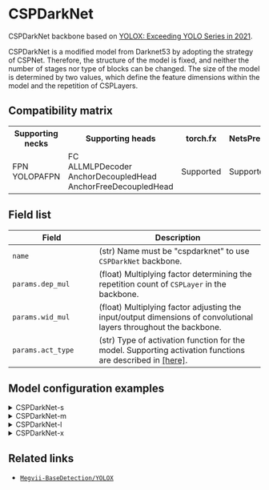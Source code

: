 # CSPDarkNet

CSPDarkNet backbone based on [YOLOX: Exceeding YOLO Series in 2021](https://arxiv.org/abs/2107.08430).

CSPDarkNet is a modified model from Darknet53 by adopting the strategy of CSPNet. Therefore, the structure of the model is fixed, and neither the number of stages nor type of blocks can be changed. The size of the model is determined by two values, which define the feature dimensions within the model and the repetition of CSPLayers.

## Compatibility matrix

<table>
  <tr>
    <th>Supporting necks</th>
    <th>Supporting heads</th>
    <th>torch.fx</th>
    <th>NetsPresso</th>
  </tr>
  <tr>
    <td>
      FPN<br />
      YOLOPAFPN
    </td>
    <td>
      FC<br />
      ALLMLPDecoder<br />
      AnchorDecoupledHead<br />
      AnchorFreeDecoupledHead
    </td>
    <td>Supported</td>
    <td>Supported</td>
  </tr>
</table>

## Field list

| Field <img width=200/> | Description |
|---|---|
|`name` | (str) Name must be "cspdarknet" to use `CSPDarkNet` backbone. |
| `params.dep_mul` | (float) Multiplying factor determining the repetition count of `CSPLayer` in the backbone. |
| `params.wid_mul` | (float) Multiplying factor adjusting the input/output dimensions of convolutional layers throughout the backbone. |
| `params.act_type` | (str) Type of activation function for the model. Supporting activation functions are described in [[here]](../../components/model/activations.md). |

## Model configuration examples

<details>
  <summary>CSPDarkNet-s</summary>
  
  ```yaml
  model:
    architecture:
      backbone:
        name: cspdarknet
        params:
          dep_mul: &dep_mul 0.33
          wid_mul: 0.5
          act_type: &act_type "silu"
        stage_params: ~
  ```
</details>

<details>
  <summary>CSPDarkNet-m</summary>
  
  ```yaml
  model:
    architecture:
      backbone:
        name: cspdarknet
        params:
          dep_mul: &dep_mul 0.67
          wid_mul: 0.75
          act_type: &act_type "silu"
        stage_params: ~
  ```
</details>

<details>
  <summary>CSPDarkNet-l</summary>
  
  ```yaml
  model:
    architecture:
      backbone:
        name: cspdarknet
        params:
          dep_mul: &dep_mul 1.0
          wid_mul: 1.0
          act_type: &act_type "silu"
        stage_params: ~
  ```
</details>

<details>
  <summary>CSPDarkNet-x</summary>
  
  ```yaml
  model:
    architecture:
      backbone:
        name: cspdarknet
        params:
          dep_mul: &dep_mul 1.33
          wid_mul: 1.25
          act_type: &act_type "silu"
        stage_params: ~
  ```
</details>

## Related links
- [`Megvii-BaseDetection/YOLOX`](https://github.com/Megvii-BaseDetection/YOLOX)